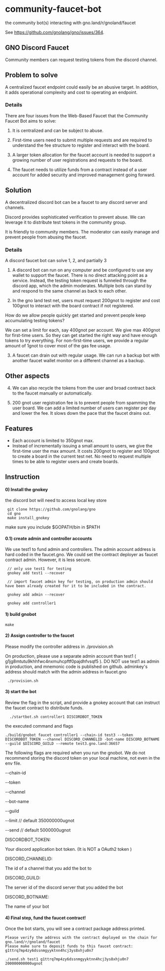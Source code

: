 # community-faucet-bot
the community bot(s) interacting with gno.land/r/gnoland/faucet

See https://github.com/gnolang/gno/issues/364.

## GNO Discord Faucet

Community members can request testing tokens from the discord channel.

## Problem to solve

A centralized faucet endpoint could easily be an abusive target.
In addition, it adds operational complexity and cost to operating an endpoint.

### Details

There are four issues from the Web-Based Faucet that the Community Faucet Bot aims to solve:

1) It is centralized and can be subject to abuse.

2) First-time users need to submit multiple requests and are required to understand the fee structure to register and interact with the board.

3) A larger token allocation for the faucet account is needed to support a growing number of user registrations and requests to the board.

4) The faucet needs to utilize funds from a contract instead of a user account for added security and improved management going forward.

## Solution

A decentralized discord bot can be a faucet to any discord server and channels.

Discord provides sophisticated verification to prevent abuse. We can leverage it to distribute test tokens in the community group.

It is friendly to community members. The moderator can easily manage and prevent people from abusing the faucet.

### Details

A discord faucet bot can solve 1, 2, and partially 3

1) A discord bot can run on any computer and be configured to use any wallet to support the faucet. There is no direct attacking point as a service. Instead, the testing token request is funneled through the discord app, which the admin moderates. Multiple bots can stand by and respond to the same channel as back to each other.

2) In the gno land test net, users must request 200gnot to register and cost 100gnot to interact with the board contract if not registered.

How do we allow people quickly get started and prevent people keep accumulating testing tokens?

We can set a limit for each, say 400gnot per account. We give max 400gnot for first-time users. So they can get started the right way and have enough tokens to try everything. For non-first-time users, we provide a regular amount of 1gnot to cover most of the gas fee usage.

3) A faucet can drain out with regular usage. We can run a backup bot with another faucet wallet monitor on a different channel as a backup.

## Other aspects

4) We can also recycle the tokens from the user and broad contract back to the faucet manually or automatically.

5) 200 gnot user registration fee is to prevent people from spamming the user board. We can add a limited number of users can register per day and lower the fee. It slows down the pace that the faucet drains out.

## Features

- Each account is limited to 350gnot max.
- Instead of incrementally issuing a small amount to users, we give the first-time user the max amount. It costs 200gnot to register and 100gnot to create a board in the current test net. No need to request multiple times to be able to register users and create boards.

## Instruction

#### 0) Install the gnokey

the discord bot will need to access local key store

     git clone https://github.com/gnolang/gno
     cd gno
     make install_gnokey

make sure you include $GOPATH/bin in $PATH

#### 0.1) create admin and controller accounts

We use test1 to fund admin and controllers. The admin account address is hard coded in the faucet.gno.
We could set the contract deployer as faucet contract admin. However, it is less secure.

     // only use test1 for testing
     gnokey add test1 --recover

     // import faucet admin key for testing, on production admin should have been already created for it to be included in the contract.

     gnokey add admin --recover

     gnokey add controller1



#### 1) build gnobot

    make

#### 2) Assign controller to the faucet

Please modify the controller address in ./provision.sh

On production, please use a separate admin account than test1 ( g1jg8mtutu9khhfwc4nxmuhcpftf0pajdhfvsqf5 ).
DO NOT use test1 as admin in production, and mnemonic code is published on github.
adminkey's address should match with the admin address in faucet.gno

     ./provision.sh

#### 3) start the bot

Review the flag in the script, and provide a gnokey account that can instruct the faucet contract to distribute funds.

      ./startbot.sh controller1 DISCORDBOT_TOKEN


the executed command and flags


    ./build/gnobot faucet controller1 --chain-id test3 --token DISCORDBOT_TOKEN --channel DISCORD_CHANNELID -bot-name DISCORD_BOTNAME --guild $DISCORD_GUILD --remote test3.gno.land:36657


The following flags are required when you run the gnobot. We do not recommend storing the discord token on your local machine, not even in the env file.

--chain-id

--token

--channel

--bot-name

--guild

--limit // default 350000000ugnot

--send  // default 5000000ugnot

DISCORDBOT_TOKEN:

Your discord application bot token. (It is NOT a OAuth2 token )

DISCORD_CHANNELID:

The id of a channel that you add the bot to

DISCORD_GUILD:

The server id of the discord server that you added the bot

DISCORD_BOTNAME:

The name of your bot


#### 4) Final step, fund the faucet contract!

Once the bot starts, you will see a contract package address printed.

    Please verify the address with the contract deployed on the chain for  gno.land/r/gnoland/faucet
    Please make sure to deposit funds to this faucet contract: g1ttrq7mp4zy6dssnmgyyktnn4hcj3ys8xhju0n7

    ./send.sh test1 g1ttrq7mp4zy6dssnmgyyktnn4hcj3ys8xhju0n7 200000000000ugnot
     
